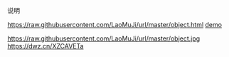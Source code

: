 说明

https://raw.githubusercontent.com/LaoMuJi/url/master/object.html
[demo](url+"index.html)

https://raw.githubusercontent.com/LaoMuJi/url/master/object.jpg
https://dwz.cn/XZCAVETa